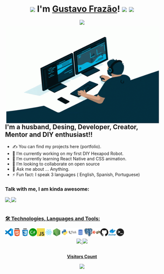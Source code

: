 
<h1 align="center"><img src="https://media.giphy.com/media/hvRJCLFzcasrR4ia7z/giphy.gif" width="25px"> I'm <a href="https://www.linkedin.com/in/gustavo-fernando-de-frazao-lima-680763140/" target="_blank">Gustavo Frazão</a>! <img src="https://media.giphy.com/media/hvRJCLFzcasrR4ia7z/giphy.gif" width="25px"> <img src="https://emojis.slackmojis.com/emojis/images/1531849430/4246/blob-sunglasses.gif?1531849430" width="30px"/></h1> 

<div align="center"><img src="https://readme-typing-svg.herokuapp.com?color=000000&size=30&center=true&vCenter=true&width=450&height=30&lines=Welcome+to+my+profile...;Glad+to+see+you+here!"/>
</div>
&nbsp;

 <img align="right" alt="GIF" src="https://github.com/GustavoFFLima/GustavoFFLima/blob/main/coding.gif" width="500" height="320" />


## I'm a husband, Desing, Developer, Creator, Mentor and DIY enthusiast!!
- ✍ You can find my projects here (portfolio).
- 🔭 I’m currently working on my first DIY Hexapod Robot.
- 🌱 I’m currently learning React Native and CSS animation.
- 👯 I’m looking to collaborate on open source
- 💬 Ask me about ... Anything.
- ⚡ Fun fact: I speak 3 languages ( English, Spanish, Portuguese)


### Talk with me, I am kinda awesome:
<div> 
  <a href="mailto:frazao39@gmail.com"><img src="https://img.shields.io/badge/-Gmail-%23333?style=for-the-badge&logo=gmail&logoColor=white" target="_blank">
  <a href="https://www.linkedin.com/in/gustavo-fernando-de-frazao-lima-680763140/" target="_blank"><img src="https://img.shields.io/badge/-LinkedIn-%230077B5?  style=for-the-badge&logo=linkedin&logoColor=white"> 
</div> 
<!--   https://github.com/iuricode/readme-template/blob/main/badges/badges.md
   https://github.com/alexandresanlim/Badges4-README.md-Profile#welcome
   https://simpleicons.org/?q=typescript
   https://dev.to/envoy_/150-badges-for-github-pnk#skills -->
<br />

### 🛠 Technologies, Languages and Tools:

[<img align="left" alt="Visual Studio Code" width="26px" src="https://raw.githubusercontent.com/github/explore/80688e429a7d4ef2fca1e82350fe8e3517d3494d/topics/visual-studio-code/visual-studio-code.png" />][youtube]
[<img align="left" alt="HTML5" width="26px" src="https://raw.githubusercontent.com/github/explore/80688e429a7d4ef2fca1e82350fe8e3517d3494d/topics/html/html.png" />][youtube]
[<img align="left" alt="CSS3" width="26px" src="https://raw.githubusercontent.com/github/explore/80688e429a7d4ef2fca1e82350fe8e3517d3494d/topics/css/css.png" />][youtube]
[<img align="left" alt="CSharp" width="26px" src="https://raw.githubusercontent.com/github/explore/80688e429a7d4ef2fca1e82350fe8e3517d3494d/topics/csharp/csharp.png" />][youtube]
[<img align="left" alt="JavaScript" width="26px" src="https://raw.githubusercontent.com/github/explore/80688e429a7d4ef2fca1e82350fe8e3517d3494d/topics/javascript/javascript.png" />][youtube]
[<img align="left" alt="React" width="26px" src="https://raw.githubusercontent.com/github/explore/80688e429a7d4ef2fca1e82350fe8e3517d3494d/topics/react/react.png" />][youtube]
[<img align="left" alt="Node.js" width="26px" src="https://raw.githubusercontent.com/github/explore/80688e429a7d4ef2fca1e82350fe8e3517d3494d/topics/nodejs/nodejs.png" />][youtube]
[<img align="left" alt="python" width="26px" src="https://raw.githubusercontent.com/github/explore/80688e429a7d4ef2fca1e82350fe8e3517d3494d/topics/python/python.png" />][youtube]
[<img align="left" alt="flask" width="26px" src="https://raw.githubusercontent.com/github/explore/80688e429a7d4ef2fca1e82350fe8e3517d3494d/topics/flask/flask.png" />][youtube]
[<img align="left" alt="SQL" width="26px" src="https://raw.githubusercontent.com/github/explore/80688e429a7d4ef2fca1e82350fe8e3517d3494d/topics/sql/sql.png" />][youtube]
[<img align="left" alt="postgreSQL" width="26px" src="https://raw.githubusercontent.com/github/explore/80688e429a7d4ef2fca1e82350fe8e3517d3494d/topics/postgresql/postgresql.png" />][youtube]
[<img align="left" alt="Git" width="26px" src="https://raw.githubusercontent.com/github/explore/80688e429a7d4ef2fca1e82350fe8e3517d3494d/topics/git/git.png" />][youtube]
[<img align="left" alt="GitHub" width="26px" src="https://raw.githubusercontent.com/github/explore/78df643247d429f6cc873026c0622819ad797942/topics/github/github.png" />][youtube]
[<img align="left" alt="Docker" width="26px" src="https://raw.githubusercontent.com/github/explore/80688e429a7d4ef2fca1e82350fe8e3517d3494d/topics/docker/docker.png" />][youtube]
[<img align="left" alt="Terminal" width="26px" src="https://raw.githubusercontent.com/github/explore/80688e429a7d4ef2fca1e82350fe8e3517d3494d/topics/terminal/terminal.png" />][youtube]

<br />
<br />

[website]: https://holistic-developer.com/
[youtube]: https://www.youtube.com/
[linkedin]: https://linkedin.com/in/
[portfolio]: https://arsentieva.github.io/profile/



<div align="center">
  <a href="https://github.com/GustavoFFLima">
  <img height="180em" src="https://github-readme-stats.vercel.app/api?username=GustavoFFLima&show_icons=true&theme=chartreuse-dark&include_all_commits=true&count_private=true"/>
  <img height="180em" src="https://github-readme-stats.vercel.app/api/top-langs/?username=GustavoFFLima&layout=compact&langs_count=7&theme=chartreuse-dark"/>
</div>
  
<div align="center">
  <br><p align="centre"><b>Visitors Count</b></p>  
  <p align="center"><img align="center" src="https://profile-counter.glitch.me/GustavoFFLima/count.svg" /></p> 
<br>
</div>

